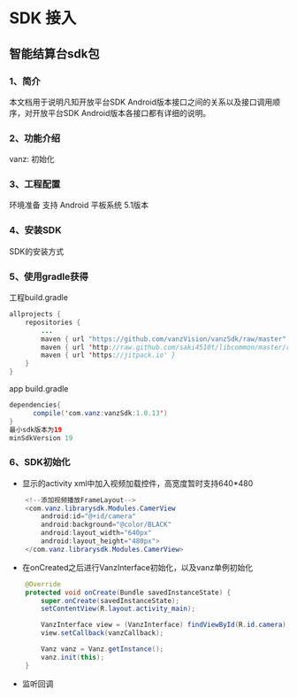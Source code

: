 # SDK 接入
## 智能结算台sdk包
### 1、简介
本文档用于说明凡知开放平台SDK Android版本接口之间的关系以及接口调用顺序，对开放平台SDK Android版本各接口都有详细的说明。

### 2、功能介绍
vanz: 初始化

### 3、工程配置
环境准备
支持 Android 平板系统 5.1版本

### 4、安装SDK
SDK的安装方式

### 5、使用gradle获得
工程build.gradle
```Java
allprojects {
    repositories {
        ...
        maven { url "https://github.com/vanzVision/vanzSdk/raw/master" }
        maven { url 'http://raw.github.com/saki4510t/libcommon/master/repository/' }
        maven { url 'https://jitpack.io' }
    }
}
```
app build.gradle
```Java
dependencies{
      compile('com.vanz:vanzSdk:1.0.13')
}
最小sdk版本为19
minSdkVersion 19
```

### 6、SDK初始化
- 显示的activity xml中加入视频加载控件，高宽度暂时支持640*480
```Java
    <!--添加视频播放FrameLayout-->
    <com.vanz.librarysdk.Modules.CamerView
        android:id="@+id/camera"
        android:background="@color/BLACK"
        android:layout_width="640px"
        android:layout_height="480px">
    </com.vanz.librarysdk.Modules.CamerView>
```
- 在onCreated之后进行VanzInterface初始化，以及vanz单例初始化

```Java
    @Override
    protected void onCreate(Bundle savedInstanceState) {
        super.onCreate(savedInstanceState);
        setContentView(R.layout.activity_main);

        VanzInterface view = (VanzInterface) findViewById(R.id.camera);
        view.setCallback(vanzCallback);

        Vanz vanz = Vanz.getInstance();
        vanz.init(this);
    }
```
- 监听回调
